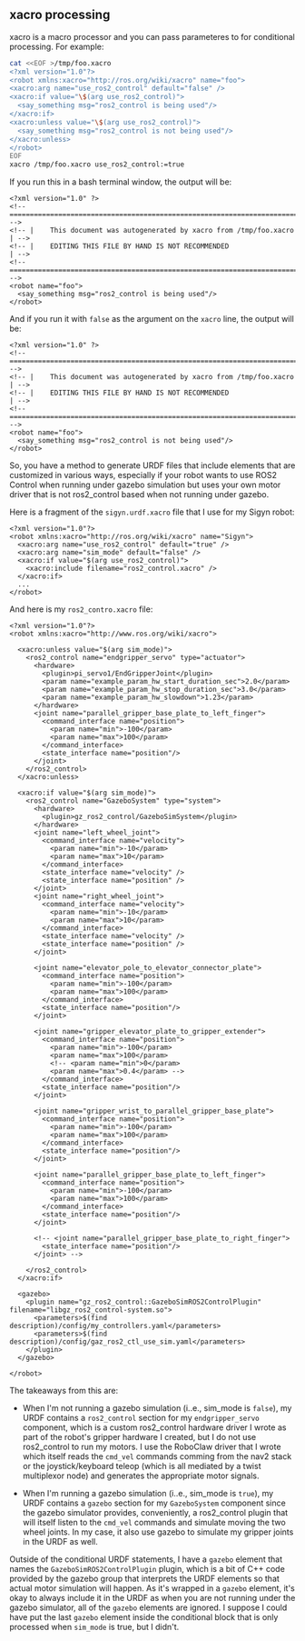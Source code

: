 ## xacro processing

xacro is a macro processor and you can pass parameteres to  for conditional processing.
For example:
```bash
cat <<EOF >/tmp/foo.xacro
<?xml version="1.0"?>
<robot xmlns:xacro="http://ros.org/wiki/xacro" name="foo">
<xacro:arg name="use_ros2_control" default="false" />
<xacro:if value="\$(arg use_ros2_control)">
  <say_something msg="ros2_control is being used"/>
</xacro:if>
<xacro:unless value="\$(arg use_ros2_control)">
  <say_something msg="ros2_control is not being used"/>
</xacro:unless>
</robot>
EOF
xacro /tmp/foo.xacro use_ros2_control:=true
```

If you run this in a bash terminal window, the output will be:
```code
<?xml version="1.0" ?>
<!-- =================================================================================== -->
<!-- |    This document was autogenerated by xacro from /tmp/foo.xacro                 | -->
<!-- |    EDITING THIS FILE BY HAND IS NOT RECOMMENDED                                 | -->
<!-- =================================================================================== -->
<robot name="foo">
  <say_something msg="ros2_control is being used"/>
</robot>
```

And if you run it with `false` as the argument on the `xacro` line, the output will be:
```code
<?xml version="1.0" ?>
<!-- =================================================================================== -->
<!-- |    This document was autogenerated by xacro from /tmp/foo.xacro                 | -->
<!-- |    EDITING THIS FILE BY HAND IS NOT RECOMMENDED                                 | -->
<!-- =================================================================================== -->
<robot name="foo">
  <say_something msg="ros2_control is not being used"/>
</robot>
```

So, you have a method to generate URDF files that include elements that are customized in various ways, especially if your robot wants to use ROS2 Control when running under gazebo simulation but uses your own motor driver that is not ros2_control based when not running under gazebo.

Here is a fragment of the `sigyn.urdf.xacro` file that I use for my Sigyn robot:
```code
<?xml version="1.0"?>
<robot xmlns:xacro="http://ros.org/wiki/xacro" name="Sigyn">
  <xacro:arg name="use_ros2_control" default="true" />
  <xacro:arg name="sim_mode" default="false" />
  <xacro:if value="$(arg use_ros2_control)">
    <xacro:include filename="ros2_control.xacro" />
  </xacro:if>
  ...
</robot>
```

And here is my `ros2_contro.xacro` file:

```code
<?xml version="1.0"?>
<robot xmlns:xacro="http://www.ros.org/wiki/xacro">

  <xacro:unless value="$(arg sim_mode)">
    <ros2_control name="endgripper_servo" type="actuator">
      <hardware>
        <plugin>pi_servo1/EndGripperJoint</plugin>
        <param name="example_param_hw_start_duration_sec">2.0</param>
        <param name="example_param_hw_stop_duration_sec">3.0</param>
        <param name="example_param_hw_slowdown">1.23</param>
      </hardware>
      <joint name="parallel_gripper_base_plate_to_left_finger">
        <command_interface name="position">
          <param name="min">-100</param>
          <param name="max">100</param>
        </command_interface>
        <state_interface name="position"/>
      </joint>
    </ros2_control>
  </xacro:unless>

  <xacro:if value="$(arg sim_mode)">
    <ros2_control name="GazeboSystem" type="system">
      <hardware>
        <plugin>gz_ros2_control/GazeboSimSystem</plugin>
      </hardware>
      <joint name="left_wheel_joint">
        <command_interface name="velocity">
          <param name="min">-10</param>
          <param name="max">10</param>
        </command_interface>
        <state_interface name="velocity" />
        <state_interface name="position" />
      </joint>
      <joint name="right_wheel_joint">
        <command_interface name="velocity">
          <param name="min">-10</param>
          <param name="max">10</param>
        </command_interface>
        <state_interface name="velocity" />
        <state_interface name="position" />
      </joint>

      <joint name="elevator_pole_to_elevator_connector_plate">
        <command_interface name="position">
          <param name="min">-100</param>
          <param name="max">100</param>
        </command_interface>
        <state_interface name="position"/>
      </joint>

      <joint name="gripper_elevator_plate_to_gripper_extender">
        <command_interface name="position">
          <param name="min">-100</param>
          <param name="max">100</param>
          <!-- <param name="min">0</param>
          <param name="max">0.4</param> -->
        </command_interface>
        <state_interface name="position"/>
      </joint>

      <joint name="gripper_wrist_to_parallel_gripper_base_plate">
        <command_interface name="position">
          <param name="min">-100</param>
          <param name="max">100</param>
        </command_interface>
        <state_interface name="position"/>
      </joint>

      <joint name="parallel_gripper_base_plate_to_left_finger">
        <command_interface name="position">
          <param name="min">-100</param>
          <param name="max">100</param>
        </command_interface>
        <state_interface name="position"/>
      </joint>

      <!-- <joint name="parallel_gripper_base_plate_to_right_finger">
        <state_interface name="position"/>
      </joint> -->

    </ros2_control>
  </xacro:if>

  <gazebo>
    <plugin name="gz_ros2_control::GazeboSimROS2ControlPlugin" filename="libgz_ros2_control-system.so">
      <parameters>$(find description)/config/my_controllers.yaml</parameters>
      <parameters>$(find description)/config/gaz_ros2_ctl_use_sim.yaml</parameters>
    </plugin>
  </gazebo>

</robot>
```

The takeaways from this are:

* When I'm not running a gazebo simulation (i..e., sim_mode is `false`), my URDF contains a `ros2_control` section for my `endgripper_servo` component, which is a custom ros2_control hardware driver I wrote as part of the robot's gripper hardware I created, but I do not use ros2_control to run my motors. I use the RoboClaw driver that I wrote which itself reads the `cmd_vel` commands comming from the nav2 stack or the joystick/keyboard teleop (which is all mediated by a twist multiplexor node) and generates the appropriate motor signals.

* When I'm running a gazebo simulation (i..e., sim_mode is `true`), my URDF contains a `gazebo` section for my `GazeboSystem` component since the gazebo simulator provides, conveniently, a ros2_control plugin that will itself listen to the `cmd_vel` commands and simulate moving the two wheel joints. In my case, it also use gazebo to simulate my gripper joints in the URDF as well.

Outside of the conditional URDF statements, I have a `gazebo` element that names the `GazeboSimROS2ControlPlugin` plugin, which is a bit of C++ code provided by the gazebo group that interprets the URDF elements so that actual motor simulation will happen. As it's wrapped in a `gazebo` element, it's okay to always include it in the URDF as when you are not running under the gazebo simulator, all of the `gazebo` elements are ignored. I suppose I could have put the last `gazebo` element inside the conditional block that is only processed when `sim_mode` is true, but I didn't.


